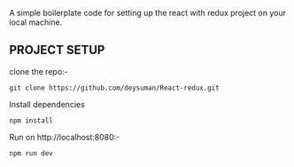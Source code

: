A simple boilerplate code for setting up the react with redux project on your local machine.

## PROJECT SETUP 

clone the repo:-

```
git clone https://github.com/deysuman/React-redux.git
```

Install dependencies

```
npm install
```

Run on http://localhost:8080:-

```
npm run dev
```
